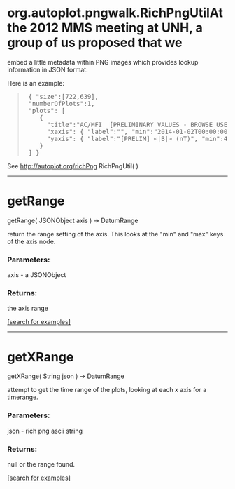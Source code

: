# org.autoplot.pngwalk.RichPngUtilAt the 2012 MMS meeting at UNH, a group of us proposed that we
 embed a little metadata within PNG images which provides lookup 
 information in JSON format.  

 Here is an example:
<blockquote><pre>
 { "size":[722,639],
 "numberOfPlots":1,
 "plots": [
    {
      "title":"AC/MFI  [PRELIMINARY VALUES - BROWSE USE ONLY] B-field magnitude", 
      "xaxis": { "label":"", "min":"2014-01-02T00:00:00.000Z", "max":"2014-01-03T00:00:00.000Z", "left":78, "right":644, "type":"lin", "units":"UTC" },
      "yaxis": { "label":"[PRELIM] <|B|> (nT)", "min":4.440892098500626E-16, "max":8.9, "top":52, "bottom":587, "type":"lin", "units":"nT" }
    }
 ] }
</pre></blockquote>

 See http://autoplot.org/richPng
RichPngUtil( )


***
<a name="getRange"></a>
# getRange
getRange( JSONObject axis ) &rarr; DatumRange

return the range setting of the axis.  This looks at the "min" and
 "max" keys of the axis node.

### Parameters:
axis - a JSONObject

### Returns:
the axis range

<a href="https://github.com/autoplot/dev/search?q=getRange&unscoped_q=getRange">[search for examples]</a>

***
<a name="getXRange"></a>
# getXRange
getXRange( String json ) &rarr; DatumRange

attempt to get the time range of the plots, looking at each x axis
 for a timerange.

### Parameters:
json - rich png ascii string

### Returns:
null or the range found.

<a href="https://github.com/autoplot/dev/search?q=getXRange&unscoped_q=getXRange">[search for examples]</a>

